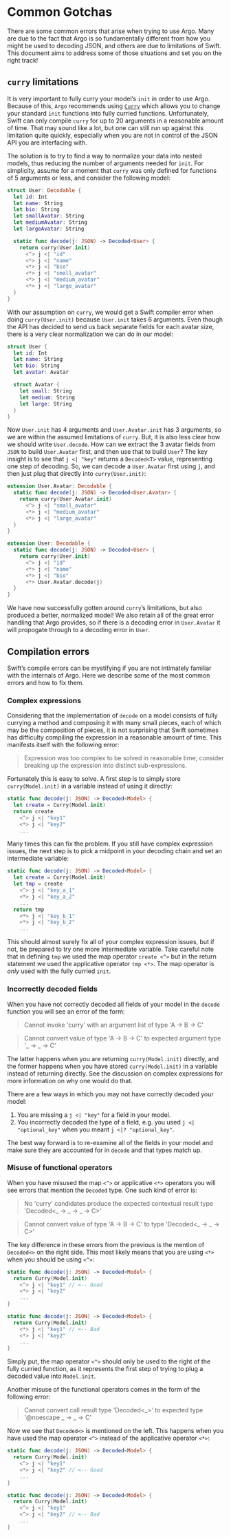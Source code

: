 # Common Gotchas

There are some common errors that arise when trying to use Argo. Many are due to
the fact that Argo is so fundamentally different from how you might be used to
decoding JSON, and others are due to limitations of Swift. This document aims
to address some of those situations and set you on the right track!

## `curry` limitations

It is very important to fully curry your model’s `init` in order to use Argo.
Because of this, `Argo` recommends using
[`Curry`](https://github.com/thoughtbot/Curry) which allows you to change your
standard `init` functions into fully curried functions. Unfortunately, Swift
can only compile `curry` for up to 20 arguments in a reasonable amount of time.
That may sound like a lot, but one can still run up against this limitation
quite quickly, especially when you are not in control of the JSON API you are
interfacing with.

The solution is to try to find a way to normalize your data into nested models,
thus reducing the number of arguments needed for `init`. For simplicity, assume
for a moment that `curry` was only defined for functions of 5 arguments or less,
and consider the following model:

```swift
struct User: Decodable {
  let id: Int
  let name: String
  let bio: String
  let smallAvatar: String
  let mediumAvatar: String
  let largeAvatar: String

  static func decode(j: JSON) -> Decoded<User> {
    return curry(User.init)
      <^> j <| "id"
      <*> j <| "name"
      <*> j <| "bio"
      <*> j <| "small_avatar"
      <*> j <| "medium_avatar"
      <*> j <| "large_avatar"
  }
}
```

With our assumption on `curry`, we would get a Swift compiler error when doing
`curry(User.init)` because `User.init` takes 6 arguments. Even though the API
has decided to send us back separate fields for each avatar size, there is a
very clear normalization we can do in our model:

```swift
struct User {
  let id: Int
  let name: String
  let bio: String
  let avatar: Avatar

  struct Avatar {
    let small: String
    let medium: String
    let large: String
  }
}
```

Now `User.init` has 4 arguments and `User.Avatar.init` has 3 arguments, so we
are within the assumed limitations of `curry`. But, it is also less clear how we
should write `User.decode`. How can we extract the 3 avatar fields from `JSON`
to build `User.Avatar` first, and then use that to build `User`? The key insight
is to see that `j <| "key"` returns a `Decoded<T>` value, representing one step
of decoding. So, we can decode a `User.Avatar` first using `j`, and then just
plug that directly into `curry(User.init)`:

```swift
extension User.Avatar: Decodable {
  static func decode(j: JSON) -> Decoded<User.Avatar> {
    return curry(User.Avatar.init)
      <^> j <| "small_avatar"
      <*> j <| "medium_avatar"
      <*> j <| "large_avatar"
  }
}

extension User: Decodable {
  static func decode(j: JSON) -> Decoded<User> {
    return curry(User.init)
      <^> j <| "id"
      <*> j <| "name"
      <*> j <| "bio"
      <*> User.Avatar.decode(j)
  }
}
```

We have now successfully gotten around `curry`’s limitations, but also produced
a better, normalized model! We also retain all of the great error handling that
Argo provides, so if there is a decoding error in `User.Avatar` it will
propogate through to a decoding error in `User`.

## Compilation errors

Swift’s compile errors can be mystifying if you are not intimately familiar with
the internals of Argo. Here we describe some of the most common errors and how
to fix them.

### Complex expressions

Considering that the implementation of `decode` on a model consists of fully
currying a method and composing it with many small pieces, each of which may be
the composition of pieces, it is not surprising that Swift sometimes has
difficulty compiling the expression in a reasonable amount of time. This
manifests itself with the following error:

> Expression was too complex to be solved in reasonable time; consider breaking
up the expression into distinct sub-expressions.

Fortunately this is easy to solve. A first step is to simply store
`curry(Model.init)` in a variable instead of using it directly:

```swift
static func decode(j: JSON) -> Decoded<Model> {
  let create = Curry(Model.init)
  return create
    <^> j <| "key1"
    <*> j <| "key2"
    ...
```

Many times this can fix the problem. If you still have complex expression
issues, the next step is to pick a midpoint in your decoding chain and set an
intermediate variable:

```swift
static func decode(j: JSON) -> Decoded<Model> {
  let create = Curry(Model.init)
  let tmp = create
    <^> j <| "key_a_1"
    <*> j <| "key_a_2"
    ...
  return tmp
    <*> j <| "key_b_1"
    <*> j <| "key_b_2"
    ...
```

This should almost surely fix all of your complex expression issues, but if not,
be prepared to try one more intermediate variable. Take careful note that in
defining `tmp` we used the map operator `create <^>` but in the return statement
we used the applicative operator `tmp <*>`. The map operator is _only_ used with
the fully curried `init`.

### Incorrectly decoded fields

When you have not correctly decoded all fields of your model in the `decode`
function you will see an error of the form:

> Cannot invoke 'curry' with an argument list of type 'A -> B -> C'

> Cannot convert value of type 'A -> B -> C' to expected argument type
'_ -> _ -> C'

The latter happens when you are returning `curry(Model.init)` directly, and the
former happens when you have stored `curry(Model.init)` in a variable instead of
returning directly. See the discussion on complex expressions for more
information on why one would do that.

There are a few ways in which you may not have correctly decoded your model:

1. You are missing a `j <| "key"` for a field in your model.
2. You incorrectly decoded the type of a field, e.g. you used
`j <| "optional_key"` when you meant `j <|? "optional_key"`.

The best way forward is to re-examine all of the fields in your model and make
sure they are accounted for in `decode` and that types match up.

### Misuse of functional operators

When you have misused the map `<^>` or applicative `<*>` operators you will see
errors that mention the `Decoded` type. One such kind of error is:

> No 'curry' candidates produce the expected contextual result type
'Decoded<_ -> _ -> _ -> C>'

> Cannot convert value of type 'A -> B -> C' to type 'Decoded<_ -> _ -> C>'

The key difference in these errors from the previous is the mention of
`Decoded<>` on the right side. This most likely means that you are using `<*>`
when you should be using `<^>`:

```swift
static func decode(j: JSON) -> Decoded<Model> {
  return Curry(Model.init)
    <^> j <| "key1" // <-- Good
    <*> j <| "key2"
    ...
}

static func decode(j: JSON) -> Decoded<Model> {
  return Curry(Model.init)
    <*> j <| "key1" // <-- Bad
    <*> j <| "key2"
    ...
}
```

Simply put, the map operator `<^>` should only be used to the right of the fully
curried function, as it represents the first step of trying to plug a decoded
value into `Model.init`.

Another misuse of the functional operators comes in the form of the following
error:

> Cannot convert call result type 'Decoded<_>' to expected type
'@noescape _ -> _ -> C'

Now we see that `Decoded<>` is mentioned on the left. This happens when you have
used the map operator `<^>` instead of the applicative operator `<*>`:

```swift
static func decode(j: JSON) -> Decoded<Model> {
  return Curry(Model.init)
    <^> j <| "key1"
    <*> j <| "key2" // <-- Good
    ...
}

static func decode(j: JSON) -> Decoded<Model> {
  return Curry(Model.init)
    <^> j <| "key1"
    <^> j <| "key2" // <-- Bad
    ...
}
```
